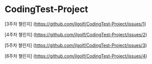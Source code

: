 # CodingTest-Project

[3주차 챌린지] (https://github.com/ilgolf/CodingTest-Project/issues/1)

[4주차 챌린지] (https://github.com/ilgolf/CodingTest-Project/issues/2)

[5주차 챌린지] (https://github.com/ilgolf/CodingTest-Project/issues/3)

[6주차 챌린지] (https://github.com/ilgolf/CodingTest-Project/issues/4)

